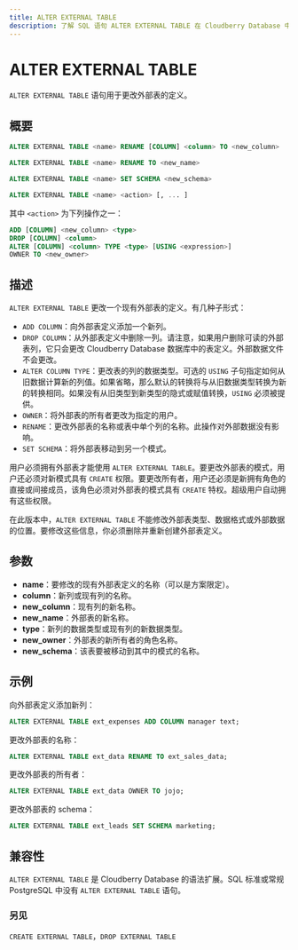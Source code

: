 ```yaml
---
title: ALTER EXTERNAL TABLE
description: 了解 SQL 语句 ALTER EXTERNAL TABLE 在 Cloudberry Database 中的用法。
---
```


# ALTER EXTERNAL TABLE

`ALTER EXTERNAL TABLE` 语句用于更改外部表的定义。

## 概要

```sql
ALTER EXTERNAL TABLE <name> RENAME [COLUMN] <column> TO <new_column>

ALTER EXTERNAL TABLE <name> RENAME TO <new_name>

ALTER EXTERNAL TABLE <name> SET SCHEMA <new_schema>

ALTER EXTERNAL TABLE <name> <action> [, ... ]
```

其中 `<action>` 为下列操作之一：

```sql
ADD [COLUMN] <new_column> <type>
DROP [COLUMN] <column>
ALTER [COLUMN] <column> TYPE <type> [USING <expression>]
OWNER TO <new_owner>
```

## 描述

`ALTER EXTERNAL TABLE` 更改一个现有外部表的定义。有几种子形式：

- `ADD COLUMN`：向外部表定义添加一个新列。
- `DROP COLUMN`：从外部表定义中删除一列。请注意，如果用户删除可读的外部表列，它只会更改 Cloudberry Database 数据库中的表定义。外部数据文件不会更改。
- `ALTER COLUMN TYPE`：更改表的列的数据类型。可选的 `USING` 子句指定如何从旧数据计算新的列值。如果省略，那么默认的转换将与从旧数据类型转换为新的转换相同。如果没有从旧类型到新类型的隐式或赋值转换，`USING` 必须被提供。
- `OWNER`：将外部表的所有者更改为指定的用户。
- `RENAME`：更改外部表的名称或表中单个列的名称。此操作对外部数据没有影响。
- `SET SCHEMA`：将外部表移动到另一个模式。

用户必须拥有外部表才能使用 `ALTER EXTERNAL TABLE`。要更改外部表的模式，用户还必须对新模式具有 `CREATE` 权限。要更改所有者，用户还必须是新拥有角色的直接或间接成员，该角色必须对外部表的模式具有 `CREATE` 特权。超级用户自动拥有这些权限。

在此版本中，`ALTER EXTERNAL TABLE` 不能修改外部表类型、数据格式或外部数据的位置。要修改这些信息，你必须删除并重新创建外部表定义。

## 参数

- **name**：要修改的现有外部表定义的名称（可以是方案限定）。
- **column**：新列或现有列的名称。
- **new_column**：现有列的新名称。
- **new_name**：外部表的新名称。
- **type**：新列的数据类型或现有列的新数据类型。
- **new_owner**：外部表的新所有者的角色名称。
- **new_schema**：该表要被移动到其中的模式的名称。

## 示例

向外部表定义添加新列：

```sql
ALTER EXTERNAL TABLE ext_expenses ADD COLUMN manager text;
```

更改外部表的名称：

```sql
ALTER EXTERNAL TABLE ext_data RENAME TO ext_sales_data;
```

更改外部表的所有者：

```sql
ALTER EXTERNAL TABLE ext_data OWNER TO jojo;
```

更改外部表的 schema：

```sql
ALTER EXTERNAL TABLE ext_leads SET SCHEMA marketing;
```

## 兼容性

`ALTER EXTERNAL TABLE` 是 Cloudberry Database 的语法扩展。SQL 标准或常规 PostgreSQL 中没有 `ALTER EXTERNAL TABLE` 语句。

### 另见

`CREATE EXTERNAL TABLE`，`DROP EXTERNAL TABLE`
